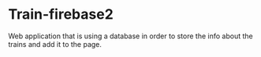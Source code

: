 # Train-firebase2
Web application that is using a database in order to store the info about the trains and add it to the page.
